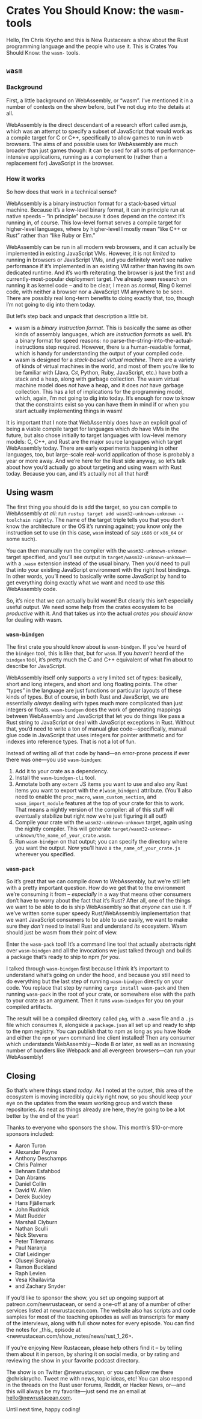 # Crates You Should Know: the `wasm-` tools

Hello, I’m Chris Krycho and this is New Rustacean: a show about the Rust programming language and the people who use it. This is Crates You Should Know: the `wasm-` tools.

## `wasm`

### Background

First, a little background on WebAssembly, or “wasm”. I’ve mentioned it in a number of contexts on the show before, but I’ve not dug into the details at all.

WebAssembly is the direct descendant of a research effort called asm.js, which was an attempt to specify a subset of JavaScript that would work as a compile target for C or C++, specifically to allow games to run in web browsers. The aims of and possible uses for WebAssembly are much broader than just games though: it can be used for all sorts of performance-intensive applications, running as a complement to (rather than a replacement for) JavaScript in the browser.

### How it works

So how does that work in a technical sense?

WebAssembly is a binary instruction format for a stack-based virtual machine. Because it’s a low-level binary format, it can in principle run at native speeds – “in principle” because it does depend on the context it’s running in, of course. This low-level format serves a compile target for higher-level languages, where by higher-level I mostly mean “like C++ or Rust” rather than “like Ruby or Elm.”

WebAssembly can be run in all modern web browsers, and it can actually be implemented in existing JavaScript VMs. However, it is not *limited* to running in browsers or JavaScript VMs, and you definitely won’t see native performance if it’s implemented in an existing VM rather than having its own dedicated runtime. And it’s worth reiterating: the browser is just the first and currently-most-popular deployment target. I’ve already seen research on running it as kernel code – and to be clear, I mean as *normal*, Ring 0 kernel code, with neither a browser nor a JavaScript VM anywhere to be seen. There are possibly real long-term benefits to doing exactly that, too, though I’m not going to dig into them today.

But let’s step back and unpack that description a little bit.

- wasm is a *binary instruction format*. This is basically the same as other kinds of assembly languages, which are *instruction formats* as well. It’s a binary format for speed reasons: no parse-the-string-into-the-actual-instructions step required. However, there *is* a human-readable format, which is handy for understanding the output of your compiled code. 
- wasm is designed for a *stack-based virtual machine*. There are a variety of kinds of virtual machines in the world, and most of them you’re like to be familiar with (Java, C♯, Python, Ruby, JavaScript, etc.) have both a stack and a heap, along with garbage collection. The wasm virtual machine model does *not* have a heap, and it does *not* have garbage collection. This has a lot of implications for the programming model, which, again, I’m not going to dig into today. It’s enough for now to know that the constraints exist so you can have them in mind if or when you start actually implementing things in wasm!

It is important that I note that WebAssembly does have an explicit goal of being a viable compile target for languages which *do* have VMs in the future, but also chose initially to target languages with low-level memory models: C, C++, and Rust are the major source languages which target WebAssembly today. There are early experiments happening in other languages, too, but large-scale real-world application of those is probably a year or more away. And we’re here for the Rust side anyway, so let’s talk about how you’d actually go about targeting and using wasm with Rust today. Because you can, and it’s actually not all that hard!

## Using wasm

The first thing you should do is add the target, so you can compile to WebAssembly *at all*: run `rustup target add wasm32-unknown-unknown --toolchain nightly`. The name of the target triple tells you that you don’t know the architecture or the OS it’s running against; you know only the instruction set to use (in this case, `wasm` instead of say `i686` or `x86_64` or some such).

You can then manually run the compiler with the `wasm32-unknown-unknown` target specified, and you’ll see output in `target/wasm32-unknown-unknown`—with a `.wasm` extension instead of the usual binary. Then you’d need to pull that into your existing JavaScript environment with the right host bindings. In other words, you’ll need to basically write some JavaScript by hand to get everything doing exactly what we want and need to *use* this WebAssembly code.

So, it’s nice that we can actually build wasm! But clearly this isn’t especially useful output. We need some help from the crates ecosystem to be *productive* with it. And that takes us into the actual *crates you should know* for dealing with wasm.

### `wasm-bindgen`

The first crate you should know about is `wasm-bindgen`. If you’ve heard of the `bindgen` tool, this is like that, but for `wasm`. If you *haven’t* heard of the `bindgen` tool, it’s pretty much the C and C++ equivalent of what I’m about to describe for JavaScript.

WebAssembly itself only supports a very limited set of types: basically, short and long integers, and short and long floating points. The other “types” in the language are just functions or particular layouts of these kinds of types. But of course, in both Rust and JavaScript, we are essentially *always* dealing with types much more complicated than just integers or floats. `wasm-bindgen` does the work of generating mappings between WebAssembly and JavaScript that let you do things like pass a Rust string to JavaScript or deal with JavaScript exceptions in Rust. Without that, you’d need to write a ton of manual glue code—specifically, manual glue code in JavaScript that uses integers for pointer arithmetic and for indexes into reference types. That is not a lot of fun.

Instead of writing all of that code by hand—an error-prone process if ever there was one—you use `wasm-bindgen`:

1. Add it to your crate as a dependency.
2. Install the `wasm-bindgen-cli` tool.
3. Annotate both any `extern` JS items you want to use and also any Rust items you want to export with the `#[wasm_bindgen]` attribute. (You’ll also need to enable the `proc_macro`, `wasm_custom_section`, and `wasm_import_module` features at the top of your crate for this to work. That means a nightly version of the compiler: all of this stuff will eventually stabilize but right now we’re just figuring it all out!)
4. Compile your crate with the `wasm32-unknown-unknown` target, again using the nightly compiler. This will generate `target/wasm32-unknown-unknown/the_name_of_your_crate.wasm`.
5. Run `wasm-bindgen` on that output; you can specify the directory where you want the output. Now you’ll have a `the_name_of_your_crate.js` wherever you specified.



### `wasm-pack`

So it’s great that we can compile down to WebAssembly, but we’re still left with a pretty important question. How do we get that to the environment we’re consuming it from – *especially* in a way that means other consumers don’t have to worry about the fact that it’s Rust? After all, one of the things we want to be able to do is ship WebAssembly so that *anyone* can use it. If we’ve written some super speedy Rust/WebAssembly implementation that we want JavaScript consumers to be able to use easily, we want to make sure they *don’t* need to install Rust and understand *its* ecosystem. Wasm should just be wasm from their point of view.

Enter the `wasm-pack` tool! It’s a command line tool that actually abstracts right over `wasm-bindgen` and all the invocations we just talked through and builds a package that’s ready to ship to npm *for you*.

I talked through `wasm-bindgen` first because I think it’s important to understand what’s going on under the hood, and because you still need to do everything but the last step of running `wasm-bindgen` directly on your code. You replace that step by running `cargo install wasm-pack` and then running `wasm-pack` in the root of your crate, or somewhere else with the path to your crate as an argument. Then it runs `wasm-bindgen` for you on your compiled artifacts.

The result will be a compiled directory called `pkg`, with a `.wasm` file and a `.js` file which consumes it, alongside a `package.json` all set up and ready to ship to the npm registry. You can publish that to npm as long as you have Node and either the `npm` or `yarn` command line client installed! Then any consumer which understands WebAssembly—Node 8 or later, as well as an increasing number of bundlers like Webpack and all evergreen browsers—can run your WebAssembly!

## Closing

So that’s where things stand *today*. As I noted at the outset, this area of the ecosystem is moving incredibly quickly right now, so you should keep your eye on the updates from the wasm working group and watch these repositories. As neat as things already are here, they’re going to be a lot better by the end of the year!

Thanks to everyone who sponsors the show. This month’s $10-or-more sponsors included:

- Aaron Turon
- Alexander Payne
- Anthony Deschamps
- Chris Palmer
- Behnam Esfahbod
- Dan Abrams
- Daniel Collin
- David W. Allen
- Derek Buckley
- Hans Fjällemark
- John Rudnick
- Matt Rudder
- Marshall Clyburn
- Nathan Sculli
- Nick Stevens
- Peter Tillemans
- Paul Naranja
- Olaf Leidinger
- Oluseyi Sonaiya
- Ramon Buckland
- Raph Levien
- Vesa Khailavirta
- and Zachary Snyder

If you’d like to sponsor the show, you set up ongoing support at patreon.com/newrustacean, or send a one-off at any of a number of other services listed at newrustacean.com. The website also has scripts and code samples for most of the teaching episodes as well as transcripts for many of the interviews, along with full show notes for every episode. You can find the notes for \_this\_ episode at \<newrustacean.com/show\_notes/news/rust\_1\_26\>.

If you're enjoying New Rustacean, please help others find it – by telling them about it in person, by sharing it on social media, or by rating and reviewing the show in your favorite podcast directory.

The show is on Twitter @newrustacean, or you can follow me there @chriskrycho. Tweet me with news, topic ideas, etc! You can also respond in the threads on the Rust user forums, Reddit, or Hacker News, or—and this will always be my favorite—just send me an email at hello@newrustacean.com.

Until next time, happy coding!